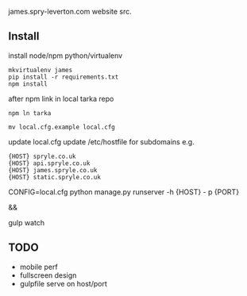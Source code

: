 james.spry-leverton.com website src.

## Install

install node/npm python/virtualenv

    mkvirtualenv james
    pip install -r requirements.txt
    npm install

after npm link in local tarka repo

    npm ln tarka

    mv local.cfg.example local.cfg

update local.cfg
update /etc/hostfile for subdomains e.g.

    {HOST} spryle.co.uk
    {HOST} api.spryle.co.uk
    {HOST} james.spryle.co.uk
    {HOST} static.spryle.co.uk

CONFIG=local.cfg python manage.py runserver -h {HOST} - p {PORT}

&&

gulp watch

## TODO

* mobile perf
* fullscreen design
* gulpfile serve on host/port
